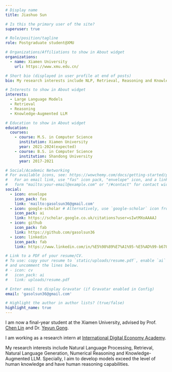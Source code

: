 ```yaml
---
# Display name
title: Jiashuo Sun

# Is this the primary user of the site?
superuser: true

# Role/position/tagline
role: Postgraduate student@XMU

# Organizations/Affiliations to show in About widget
organizations:
  - name: Xiamen University
    url: https://www.xmu.edu.cn/

# Short bio (displayed in user profile at end of posts)
bio: My research interests include NLP, Retrieval, Reasoning and Knowledge-Augmented LLM.

# Interests to show in About widget
interests:
  - Large Language Models
  - Retrieval
  - Reasoning
  - Knowledge-Augmented LLM

# Education to show in About widget
education:
  courses:
    - course: M.S. in Computer Science
      institution: Xiamen University
      year: 2021-2024(expected)
    - course: B.S. in Computer Science
      institution: Shandong University
      year: 2017-2021

# Social/Academic Networking
# For available icons, see: https://wowchemy.com/docs/getting-started/page-builder/#icons
#   For an email link, use "fas" icon pack, "envelope" icon, and a link in the
#   form "mailto:your-email@example.com" or "/#contact" for contact widget.
social:
  - icon: envelope
    icon_pack: fas
    link: 'mailto:gasolsun36@gmail.com'
  - icon: google-scholar # Alternatively, use `google-scholar` icon from `ai` icon pack
    icon_pack: ai
    link: https://scholar.google.co.uk/citations?user=sIwtMXoAAAAJ
  - icon: github
    icon_pack: fab
    link: https://github.com/gasolsun36
  - icon: linkedin
    icon_pack: fab
    link: https://www.linkedin.com/in/%E5%98%89%E7%A1%95-%E5%AD%99-b67857190/

# Link to a PDF of your resume/CV.
# To use: copy your resume to `static/uploads/resume.pdf`, enable `ai` icons in `params.toml`,
# and uncomment the lines below.
# - icon: cv
#   icon_pack: ai
#   link: uploads/resume.pdf

# Enter email to display Gravatar (if Gravatar enabled in Config)
email: 'gasolsun36@gmail.com'

# Highlight the author in author lists? (true/false)
highlight_name: true
---
```

I am now a final-year student at the Xiamen University, advised by Prof. [Chen Lin](https://cs.xmu.edu.cn/info/1008/1216.htm) and Dr. [Yeyun Gong](https://www.microsoft.com/en-us/research/people/yegong/).

I am working as a research intern at [International Digital Economy Academy](https://idea.edu.cn/).

My research interests include Natural Language Processing, Retrieval, Natural Language Generation, Numerical Reasoning and Knowledge-Augmented LLM. Specially, I aim to develop models exceed the level of human knowledge and have human reasoning capabilities.

